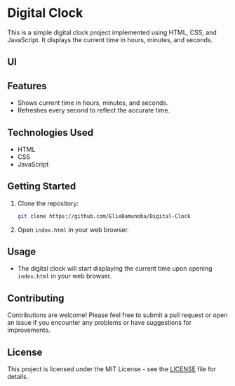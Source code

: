 # Digital Clock

This is a simple digital clock project implemented using HTML, CSS, and JavaScript. It displays the current time in hours, minutes, and seconds.

## UI

## Features

- Shows current time in hours, minutes, and seconds.
- Refreshes every second to reflect the accurate time.

## Technologies Used

- HTML
- CSS
- JavaScript

## Getting Started

1. Clone the repository:

   ```bash
   git clone https://github.com/ElieBamunoba/Digital-Clock

2. Open `index.html` in your web browser.

## Usage

- The digital clock will start displaying the current time upon opening `index.html` in your web browser.

## Contributing

Contributions are welcome! Please feel free to submit a pull request or open an issue if you encounter any problems or have suggestions for improvements.

## License

This project is licensed under the MIT License - see the [LICENSE](LICENSE) file for details.
